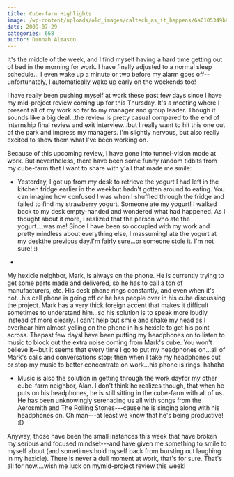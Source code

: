 ```yaml
---
title: Cube-farm Highlights
image: /wp-content/uploads/old_images/caltech_as_it_happens/6a0105349b8251970b011571514b1c970c.jpg
date: 2009-07-29
categories: 668
author: Dannah Almasco
---
```



It's the middle of the week, and I find myself having a hard time getting out of bed in the morning for work. I have finally adjusted to a normal sleep schedule... I even wake up a minute or two before my alarm goes off--unfortunately, I automatically wake up early on the weekends too!

I have really been pushing myself at work these past few days since I have my mid-project review coming up for this Thursday. It's a meeting where I present all of my work so far to my manager and group leader. Though it sounds like a big deal...the review is pretty casual compared to the end of internship final review and exit interview...but I really want to hit this one out of the park and impress my managers. I'm slightly nervous, but also really excited to show them what I've been working on.

Because of this upcoming review, I have gone into tunnel-vision mode at work. But nevertheless, there have been some funny random tidbits from my cube-farm that I want to share with y'all that made me smile:

- Yesterday, I got up from my desk to retrieve the yogurt I had left in the kitchen fridge earlier in the weekbut hadn't gotten around to eating. You can imagine how confused I was when I shuffled through the fridge and failed to find my strawberry yogurt. Someone ate my yogurt! I walked back to my desk empty-handed and wondered what had happened. As I thought about it more, I realized that the person who ate the yogurt....was me! Since I have been so occupied with my work and pretty mindless about everything else, I'massumingI ate the yogurt at my deskthe previous day.I'm fairly sure...or someone stole it. I'm not sure! :) 

- 
My hexicle neighbor, Mark, is always on the phone. He is currently trying to get some parts made and delivered, so he has to call a ton of manufacturers, etc. His desk phone rings constantly, and even when it's not...his cell phone is going off or he has people over in his cube discussing the project. Mark has a very thick foreign accent that makes it difficult sometimes to understand him...so his solution is to speak more loudly instead of more clearly. I can't help but smile and shake my head as I overhear him almost yelling on the phone in his hexicle to get his point across. Thepast few daysI have been putting my headphones on to listen to music to block out the extra noise coming from Mark's cube. You won't believe it--but it seems that every time I go to put my headphones on...all of Mark's calls and conversations stop; then when I take my headphones out or stop my music to better concentrate on work...his phone is rings. hahaha

- Music is also the solution in getting through the work dayfor my other cube-farm neighbor, Alan. I don't think he realizes though, that when he puts on his headphones, he is still sitting in the cube-farm with all of us. He has been unknowingly serenading us all with songs from the Aerosmith and The Rolling Stones---cause he is singing along with his headphones on. Oh man---at least we know that he's being productive! :D 

Anyway, those have been the small instances this week that have broken my serious and focused mindset---and have given me something to smile to myself about (and sometimes hold myself back from bursting out laughing in my hexicle). There is never a dull moment at work, that's for sure. That's all for now....wish me luck on mymid-project review this week!

